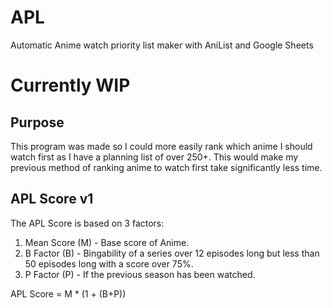 # APL
 Automatic Anime watch priority list maker with AniList and Google Sheets

# Currently WIP

## Purpose
This program was made so I could more easily rank which anime I should watch first as I have a planning list of over 250+. This would make my previous method of ranking anime to watch first take significantly less time.

## APL Score v1
The APL Score is based on 3 factors:
1. Mean Score (M) - Base score of Anime.
2. B Factor (B) - Bingability of a series over 12 episodes long but less than 50 episodes long with a score over 75%.
3. P Factor (P) - If the previous season has been watched.

APL Score = M * (1 + (B+P))

